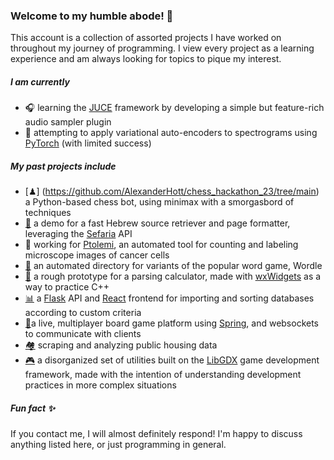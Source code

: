 ### Welcome to my humble abode! 👋
This account is a collection of assorted projects I have worked on throughout my journey of programming. I view every project as a learning experience and am always looking for topics to pique my interest.
##### I am currently 
- 🎧 learning the [JUCE](https://github.com/juce-framework/JUCE) framework by developing a simple but feature-rich audio sampler plugin 
- 🧠 attempting to apply variational auto-encoders to spectrograms using [PyTorch](https://github.com/pytorch/pytorch) (with limited success)
##### My past projects include
- [♟] (https://github.com/AlexanderHott/chess_hackathon_23/tree/main) a Python-based chess bot, using minimax with a smorgasbord of techniques
- [📖](https://github.com/BOBONA/Mikraot-Gedolot) a demo for a fast Hebrew source retriever and page formatter, leveraging the [Sefaria](https://github.com/Sefaria/Sefaria-Project) API
- 🔬 working for [Ptolemi](https://github.com/Bar-Ilan-Microfluidics-Laboratory), an automated tool for counting and labeling microscope images of cancer cells
- [📝](https://github.com/BOBONA/Wordles) an automated directory for variants of the popular word game, Wordle 
- [🧮](https://github.com/BOBONA/UsefulCalculator) a rough prototype for a parsing calculator, made with [wxWidgets](https://github.com/wxWidgets/wxWidgets) as a way to practice C++
- [📊](https://github.com/caoash/configurable-ranking-system) a [Flask](https://github.com/pallets/flask) API and [React](https://github.com/facebook/react) frontend for importing and sorting databases according to custom criteria
- [🏁](https://github.com/BOBONA/BoardGameOnline)a live, multiplayer board game platform using [Spring](https://github.com/spring-projects/spring-framework), and websockets to communicate with clients
- [🏘](https://github.com/BOBONA/PredictingRealEstate) scraping and analyzing public housing data 
- [🎮](https://github.com/BOBONA/apri) a disorganized set of utilities built on the [LibGDX](https://github.com/libgdx/libgdx) game development framework, made with the intention of understanding development practices in more complex situations 
##### Fun fact ✨
If you contact me, I will almost definitely respond! I'm happy to discuss anything listed here, or just programming in general. 
